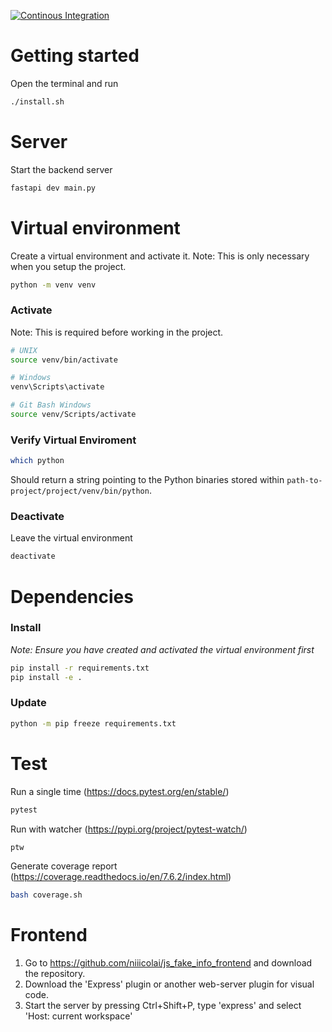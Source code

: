 [![Continous Integration](https://github.com/Marcus-K-Thorsen/test_mandatory_one_backend/actions/workflows/ci.yaml/badge.svg)](https://github.com/Marcus-K-Thorsen/test_mandatory_one_backend/actions/workflows/ci.yaml)

# Getting started
Open the terminal and run
```bash
./install.sh
```

# Server

Start the backend server
```bash
fastapi dev main.py
```

# Virtual environment
Create a virtual environment and activate it.
Note: This is only necessary when you setup the project.
```bash
python -m venv venv
```

### Activate
Note: This is required before working in the project.
```bash
# UNIX
source venv/bin/activate  

# Windows
venv\Scripts\activate 

# Git Bash Windows
source venv/Scripts/activate 
```

### Verify Virtual Enviroment
```bash
which python
```
Should return a string pointing to the Python binaries stored within `path-to-project/project/venv/bin/python`.

### Deactivate
Leave the virtual environment
```bash
deactivate
```

# Dependencies

### Install
*Note: Ensure you have created and activated the virtual environment first*
```bash
pip install -r requirements.txt
pip install -e .
```

### Update
```bash
python -m pip freeze requirements.txt
```

# Test
Run a single time (https://docs.pytest.org/en/stable/)
```bash
pytest
```

Run with watcher (https://pypi.org/project/pytest-watch/)
```bash
ptw
```

Generate coverage report (https://coverage.readthedocs.io/en/7.6.2/index.html)
```bash
bash coverage.sh
```

# Frontend
1. Go to https://github.com/niiicolai/js_fake_info_frontend and download the repository.
2. Download the 'Express' plugin or another web-server plugin for visual code.
3. Start the server by pressing Ctrl+Shift+P, type 'express' and select 'Host: current workspace'

